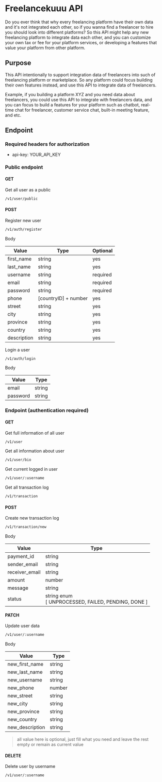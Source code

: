 # Freelancekuuu API

Do you ever think that why every freelancing platform have their own data and it's not integrated each other, so if you wanna find a freelancer to hire you should look into different platforms? So this API might help any new freelancing platform to integrate data each other, and you can customize your own tax or fee for your platform services, or developing a features that value your platform from other platform.

## Purpose

This API intentionally to support integration data of freelancers into such of freelancing platform or marketplace. So any platform could focus building their own features instead, and use this API to integrate data of freelancers.

Example, if you building a platform XYZ and you need data about freelancers, you could use this API to integrate with freelancers data, and you can focus to build a features for your platform such as chatbot, real-time chat for freelancer, customer service chat, built-in meeting feature, and etc.

## Endpoint

### Required headers for authorization

* api-key: YOUR_API_KEY

### Public endpoint

#### GET

Get all user as a public

```bash
/v1/user/public
```

#### POST

Register new user

```bash
/v1/auth/register
```

Body

| Value       | Type                 | Optional |
| ----------- | -------------------- | -------- |
| first_name  | string               | yes      |
| last_name   | string               | yes      |
| username    | string               | required |
| email       | string               | required |
| password    | string               | required |
| phone       | [countryID] + number | yes      |
| street      | string               | yes      |
| city        | string               | yes      |
| province    | string               | yes      |
| country     | string               | yes      |
| description | string               | yes      |

Login a user

```bash
/v1/auth/login
```

Body

| Value    | Type   |
| -------- | ------ |
| email    | string |
| password | string |

### Endpoint (authentication required)

#### GET

Get full information of all user

```bash
/v1/user
```

Get all information about user

```bash
/v1/user/bio
```

Get current logged in user

```bash
/v1/user/:username
```

Get all transaction log

```bash
/v1/transaction
```

#### POST

Create new transaction log

```bash
/v1/transaction/new
```

Body

| Value          | Type                                                    |
| -------------- | ------------------------------------------------------- |
| payment_id     | string                                                  |
| sender_email   | string                                                  |
| receiver_email | string                                                  |
| amount         | number                                                  |
| message        | string                                                  |
| status         | string enum<br />[ UNPROCESSED, FAILED, PENDING, DONE ] |

#### PATCH

Update user data

```bash
/v1/user/:username
```

Body

| Value           | Type   |
| --------------- | ------ |
| new_first_name  | string |
| new_last_name   | string |
| new_username    | string |
| new_phone       | number |
| new_street      | string |
| new_city        | string |
| new_province    | string |
| new_country     | string |
| new_description | string |

> all value here is optional, just fill what you need and leave the rest empty or remain as current value

#### DELETE

Delete user by username

```bash
/v1/user/:username
```
